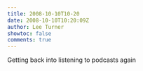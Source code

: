 ```yaml
---
title: 2008-10-10T10-20
date: 2008-10-10T10:20:09Z
author: Lee Turner
showtoc: false
comments: true
---
```


Getting back into listening to podcasts again

